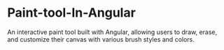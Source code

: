 # Paint-tool-In-Angular
An interactive paint tool built with Angular, allowing users to draw, erase, and customize their canvas with various brush styles and colors.
